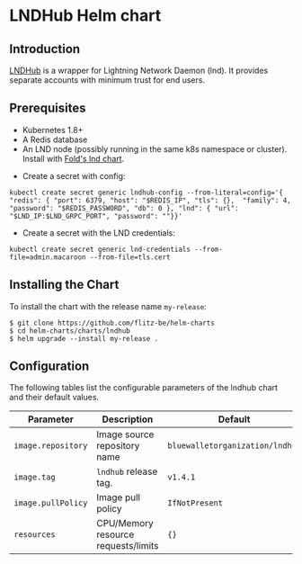 # LNDHub Helm chart
## Introduction
[LNDHub](https://github.com/BlueWallet/LndHub) is a wrapper for Lightning Network Daemon (lnd). It provides separate accounts with minimum trust for end users.

## Prerequisites

* Kubernetes 1.8+
* A Redis database
* An LND node (possibly running in the same k8s namespace or cluster). Install with [Fold's lnd chart](https://github.com/thesis/helm-charts).

- Create a secret with config:
```
kubectl create secret generic lndhub-config --from-literal=config='{ "redis": { "port": 6379, "host": "$REDIS_IP", "tls": {},  "family": 4, "password": "$REDIS_PASSWORD", "db": 0 }, "lnd": { "url": "$LND_IP:$LND_GRPC_PORT", "password": ""}}'
```
- Create a secret with the LND credentials:
```
kubectl create secret generic lnd-credentials --from-file=admin.macaroon --from-file=tls.cert
```

## Installing the Chart

To install the chart with the release name `my-release`:

```
$ git clone https://github.com/flitz-be/helm-charts
$ cd helm-charts/charts/lndhub
$ helm upgrade --install my-release .
```
## Configuration

The following tables list the configurable parameters of the lndhub chart and
their default values.

Parameter                  | Description                        | Default
-----------------------    | ---------------------------------- | ----------------------------------------------------------
`image.repository`         | Image source repository name       | `bluewalletorganization/lndhub`
`image.tag`                | `lndhub` release tag.                 | `v1.4.1`
`image.pullPolicy`         | Image pull policy                  | `IfNotPresent`
`resources`                | CPU/Memory resource requests/limits| `{}`